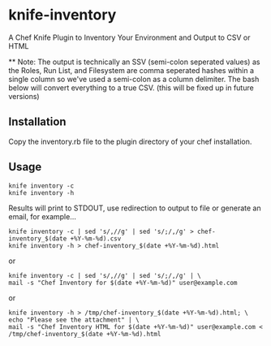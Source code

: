 knife-inventory
===============

A Chef Knife Plugin to Inventory Your Environment and Output to CSV or HTML

 ** Note: The output is technically an SSV (semi-colon seperated values) as the Roles, Run List, and Filesystem are comma seperated hashes within a single column so we've used a semi-colon as a column delimiter. The bash below will convert everything to a true CSV. (this will be fixed up in future versions)

## Installation

Copy the inventory.rb file to the plugin directory of your chef installation.

## Usage

```
knife inventory -c
knife inventory -h
```

Results will print to STDOUT, use redirection to output to file or generate an email, for example...

```
knife inventory -c | sed 's/,//g' | sed 's/;/,/g' > chef-inventory_$(date +%Y-%m-%d).csv
knife inventory -h > chef-inventory_$(date +%Y-%m-%d).html
```

or

```
knife inventory -c | sed 's/,//g' | sed 's/;/,/g' | \
mail -s "Chef Inventory for $(date +%Y-%m-%d)" user@example.com
```

or

```
knife inventory -h > /tmp/chef-inventory_$(date +%Y-%m-%d).html; \
echo "Please see the attachment" | \
mail -s "Chef Inventory HTML for $(date +%Y-%m-%d)" user@example.com < /tmp/chef-inventory_$(date +%Y-%m-%d).html
```
